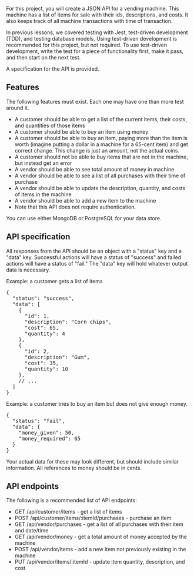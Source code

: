 For this project, you will create a JSON API for a vending machine. This machine has a list of items for sale with their ids, descriptions, and costs. It also keeps track of all machine transactions with time of transaction.

In previous lessons, we covered testing with Jest, test-driven development (TDD), and testing database models. Using test-driven development is recommended for this project, but not required. To use test-driven development, write the test for a piece of functionality first, make it pass, and then start on the next test.

A specification for the API is provided.

Features
--------

The following features must exist. Each one may have one than more test around it.

* A customer should be able to get a list of the current items, their costs, and quantities of those items
* A customer should be able to buy an item using money
* A customer should be able to buy an item, paying more than the item is worth (imagine putting a dollar in a machine for a 65-cent item) and get correct change. This change is just an amount, not the actual coins.
* A customer should not be able to buy items that are not in the machine, but instead get an error
* A vendor should be able to see total amount of money in machine
* A vendor should be able to see a list of all purchases with their time of purchase
* A vendor should be able to update the description, quantity, and costs of items in the machine
* A vendor should be able to add a new item to the machine
* Note that this API does not require authentication.

You can use either MongoDB or PostgreSQL for your data store.

API specification
-----------------

All responses from the API should be an object with a "status" key and a "data" key. Successful actions will have a status of "success" and failed actions will have a status of "fail." The "data" key will hold whatever output data is necessary.

Example: a customer gets a list of items
<pre>{
  "status": "success",
  "data": [
    {
      "id": 1,
      "description": "Corn chips",
      "cost": 65,
      "quantity": 4
    },
    {
      "id": 2,
      "description": "Gum",
      "cost": 35,
      "quantity": 10
    },
    // ...
  ]
}
</pre>

Example: a customer tries to buy an item but does not give enough money.

<pre>{
  "status": "fail",
  "data": {
    "money_given": 50,
    "money_required": 65
  }
}
</pre>

Your actual data for these may look different, but should include similar information. All references to money should be in cents.

API endpoints
-------------

The following is a recommended list of API endpoints:

* GET /api/customer/items - get a list of items
* POST /api/customer/items/:itemId/purchases - purchase an item
* GET /api/vendor/purchases - get a list of all purchases with their item and date/time
* GET /api/vendor/money - get a total amount of money accepted by the machine
* POST /api/vendor/items - add a new item not previously existing in the machine
* PUT /api/vendor/items/:itemId - update item quantity, description, and cost
